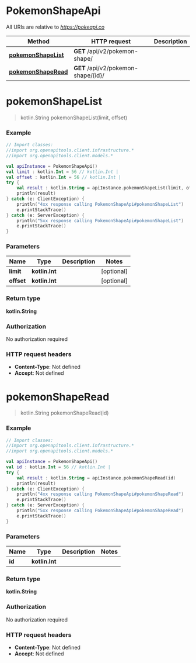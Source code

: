 # PokemonShapeApi

All URIs are relative to *https://pokeapi.co*

Method | HTTP request | Description
------------- | ------------- | -------------
[**pokemonShapeList**](PokemonShapeApi.md#pokemonShapeList) | **GET** /api/v2/pokemon-shape/ | 
[**pokemonShapeRead**](PokemonShapeApi.md#pokemonShapeRead) | **GET** /api/v2/pokemon-shape/{id}/ | 


<a id="pokemonShapeList"></a>
# **pokemonShapeList**
> kotlin.String pokemonShapeList(limit, offset)



### Example
```kotlin
// Import classes:
//import org.openapitools.client.infrastructure.*
//import org.openapitools.client.models.*

val apiInstance = PokemonShapeApi()
val limit : kotlin.Int = 56 // kotlin.Int | 
val offset : kotlin.Int = 56 // kotlin.Int | 
try {
    val result : kotlin.String = apiInstance.pokemonShapeList(limit, offset)
    println(result)
} catch (e: ClientException) {
    println("4xx response calling PokemonShapeApi#pokemonShapeList")
    e.printStackTrace()
} catch (e: ServerException) {
    println("5xx response calling PokemonShapeApi#pokemonShapeList")
    e.printStackTrace()
}
```

### Parameters

Name | Type | Description  | Notes
------------- | ------------- | ------------- | -------------
 **limit** | **kotlin.Int**|  | [optional]
 **offset** | **kotlin.Int**|  | [optional]

### Return type

**kotlin.String**

### Authorization

No authorization required

### HTTP request headers

 - **Content-Type**: Not defined
 - **Accept**: Not defined

<a id="pokemonShapeRead"></a>
# **pokemonShapeRead**
> kotlin.String pokemonShapeRead(id)



### Example
```kotlin
// Import classes:
//import org.openapitools.client.infrastructure.*
//import org.openapitools.client.models.*

val apiInstance = PokemonShapeApi()
val id : kotlin.Int = 56 // kotlin.Int | 
try {
    val result : kotlin.String = apiInstance.pokemonShapeRead(id)
    println(result)
} catch (e: ClientException) {
    println("4xx response calling PokemonShapeApi#pokemonShapeRead")
    e.printStackTrace()
} catch (e: ServerException) {
    println("5xx response calling PokemonShapeApi#pokemonShapeRead")
    e.printStackTrace()
}
```

### Parameters

Name | Type | Description  | Notes
------------- | ------------- | ------------- | -------------
 **id** | **kotlin.Int**|  |

### Return type

**kotlin.String**

### Authorization

No authorization required

### HTTP request headers

 - **Content-Type**: Not defined
 - **Accept**: Not defined

